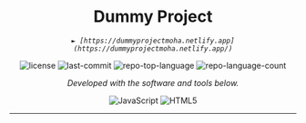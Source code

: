 <p align="center">
    <h1 align="center">Dummy Project </h1>
</p>
<p align="center">
    <em><code>► [https://dummyprojectmoha.netlify.app](https://dummyprojectmoha.netlify.app/)</code></em>
</p>
<p align="center">
	<img src="https://img.shields.io/github/license/mohammedzkullab/DummyProject?style=flat&color=0080ff" alt="license">
	<img src="https://img.shields.io/github/last-commit/mohammedzkullab/DummyProject?style=flat&logo=git&logoColor=white&color=0080ff" alt="last-commit">
	<img src="https://img.shields.io/github/languages/top/mohammedzkullab/DummyProject?style=flat&color=0080ff" alt="repo-top-language">
	<img src="https://img.shields.io/github/languages/count/mohammedzkullab/DummyProject?style=flat&color=0080ff" alt="repo-language-count">
<p>
<p align="center">
		<em>Developed with the software and tools below.</em>
</p>
<p align="center">
	<img src="https://img.shields.io/badge/JavaScript-F7DF1E.svg?style=flat&logo=JavaScript&logoColor=black" alt="JavaScript">
	<img src="https://img.shields.io/badge/HTML5-E34F26.svg?style=flat&logo=HTML5&logoColor=white" alt="HTML5">
</p>
<hr>
